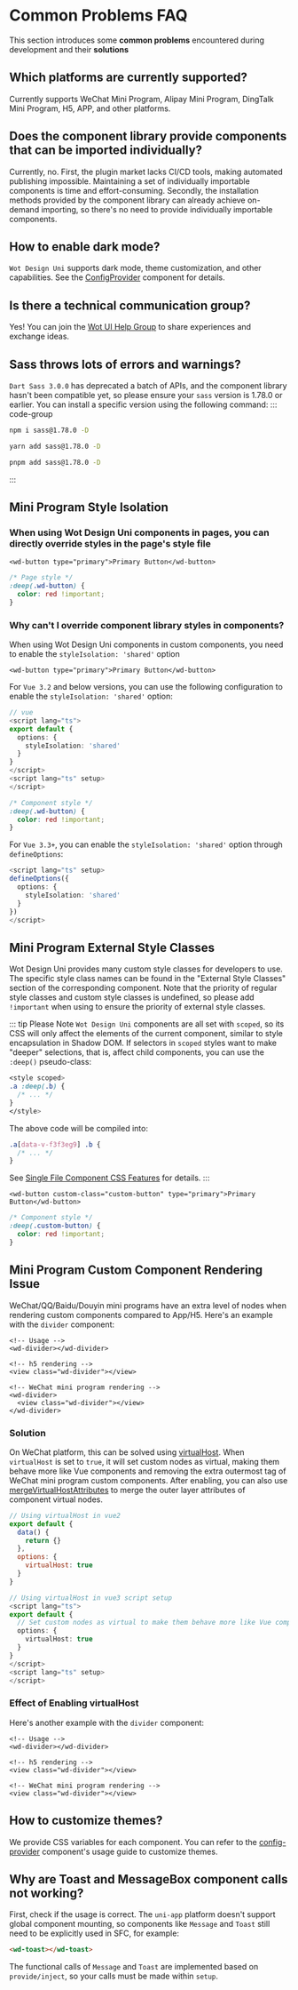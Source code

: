 # Common Problems FAQ

This section introduces some **common problems** encountered during development and their **solutions**

## Which platforms are currently supported?

Currently supports WeChat Mini Program, Alipay Mini Program, DingTalk Mini Program, H5, APP, and other platforms.

## Does the component library provide components that can be imported individually?

Currently, no. First, the plugin market lacks CI/CD tools, making automated publishing impossible. Maintaining a set of individually importable components is time and effort-consuming. Secondly, the installation methods provided by the component library can already achieve on-demand importing, so there's no need to provide individually importable components.

## How to enable dark mode?

`Wot Design Uni` supports dark mode, theme customization, and other capabilities. See the [ConfigProvider](/en-US/component/config-provider.html) component for details.

## Is there a technical communication group?

Yes!
You can join the [Wot UI Help Group](/en-US/guide/join-group.html) to share experiences and exchange ideas.

## Sass throws lots of errors and warnings?
`Dart Sass 3.0.0` has deprecated a batch of APIs, and the component library hasn't been compatible yet, so please ensure your `sass` version is 1.78.0 or earlier. You can install a specific version using the following command:
::: code-group
```bash [npm]
npm i sass@1.78.0 -D
```

```bash [yarn]
yarn add sass@1.78.0 -D
```

```bash [pnpm]
pnpm add sass@1.78.0 -D
```
:::

## Mini Program Style Isolation

### When using Wot Design Uni components in pages, you can directly override styles in the page's style file

```vue
<wd-button type="primary">Primary Button</wd-button>
```

```scss
/* Page style */
:deep(.wd-button) {
  color: red !important;
}
```

### Why can't I override component library styles in components?

When using Wot Design Uni components in custom components, you need to enable the `styleIsolation: 'shared'` option

```vue
<wd-button type="primary">Primary Button</wd-button>
```

For `Vue 3.2` and below versions, you can use the following configuration to enable the `styleIsolation: 'shared'` option:
```ts
// vue
<script lang="ts">
export default {
  options: {
    styleIsolation: 'shared'
  }
}
</script>
<script lang="ts" setup>
</script>
```

```scss
/* Component style */
:deep(.wd-button) {
  color: red !important;
}
```
For `Vue 3.3+`, you can enable the `styleIsolation: 'shared'` option through `defineOptions`:
```ts
<script lang="ts" setup>
defineOptions({
  options: {
    styleIsolation: 'shared'
  }
})
</script>
```

## Mini Program External Style Classes

Wot Design Uni provides many custom style classes for developers to use. The specific style class names can be found in the "External Style Classes" section of the corresponding component. Note that the priority of regular style classes and custom style classes is undefined, so please add `!important` when using to ensure the priority of external style classes.

::: tip Please Note
`Wot Design Uni` components are all set with `scoped`, so its CSS will only affect the elements of the current component, similar to style encapsulation in Shadow DOM. If selectors in `scoped` styles want to make "deeper" selections, that is, affect child components, you can use the `:deep()` pseudo-class:
```css
<style scoped>
.a :deep(.b) {
  /* ... */
}
</style>
```
The above code will be compiled into:
```css
.a[data-v-f3f3eg9] .b {
  /* ... */
}
```

See [Single File Component CSS Features](https://vuejs.org/api/sfc-css-features.html#sfc-css-features) for details.
:::

```vue
<wd-button custom-class="custom-button" type="primary">Primary Button</wd-button>
```

```scss
/* Component style */
:deep(.custom-button) {
  color: red !important;
}
```

## Mini Program Custom Component Rendering Issue

WeChat/QQ/Baidu/Douyin mini programs have an extra level of nodes when rendering custom components compared to App/H5. Here's an example with the `divider` component:

```vue
<!-- Usage -->
<wd-divider></wd-divider>

<!-- h5 rendering -->
<view class="wd-divider"></view>

<!-- WeChat mini program rendering -->
<wd-divider>
  <view class="wd-divider"></view>
</wd-divider>
```

### Solution

On WeChat platform, this can be solved using [virtualHost](https://uniapp.dcloud.net.cn/tutorial/vue-api.html#%E5%85%B6%E4%BB%96%E9%85%8D%E7%BD%AE). When `virtualHost` is set to `true`, it will set custom nodes as virtual, making them behave more like Vue components and removing the extra outermost tag of WeChat mini program custom components. After enabling, you can also use [mergeVirtualHostAttributes](https://uniapp.dcloud.net.cn/collocation/manifest.html#mp-weixin) to merge the outer layer attributes of component virtual nodes.

```js
// Using virtualHost in vue2
export default {
  data() {
    return {}
  },
  options: {
    virtualHost: true
  }
}
```

```ts
// Using virtualHost in vue3 script setup
<script lang="ts">
export default {
  // Set custom nodes as virtual to make them behave more like Vue components and remove the extra outermost tag of WeChat mini program custom components
  options: {
    virtualHost: true
  }
}
</script>
<script lang="ts" setup>
</script>
```

### Effect of Enabling virtualHost

Here's another example with the `divider` component:

```vue
<!-- Usage -->
<wd-divider></wd-divider>

<!-- h5 rendering -->
<view class="wd-divider"></view>

<!-- WeChat mini program rendering -->
<view class="wd-divider"></view>
```

## How to customize themes?

We provide CSS variables for each component. You can refer to the [config-provider](/en-US/component/config-provider) component's usage guide to customize themes.

## Why are Toast and MessageBox component calls not working?

First, check if the usage is correct. The `uni-app` platform doesn't support global component mounting, so components like `Message` and `Toast` still need to be explicitly used in SFC, for example:

```html
<wd-toast></wd-toast>
```

The functional calls of `Message` and `Toast` are implemented based on `provide/inject`, so your calls must be made within `setup`.